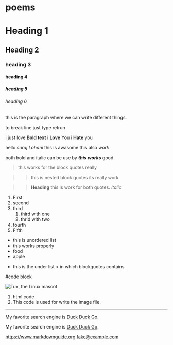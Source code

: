 # poems
# Heading 1
## Heading 2
### heading 3
#### heading 4
##### heading 5 
###### heading 6

this is the paragraph where we can write different things.

to break line 
just type retrun 

i just love **Bold text**
i __Love__ You
i **Hate** you

hello *suraj Lohani* this is awasome
this also _work_


both bold and italic can be use by ***this works*** good.


> this works for the block quotes
> really

>> this is nested block quotes
>> its really work 

>> **Heading** this is work for both quotes.
> *italic*

1. First
2. second
3. third
    1. third with one
    2. thrid with two 
4. fourth
5. Fifth

- this is unordered list
- this works properly
- food 
- apple

* this is the under list 
  < in which blockquotes contains


#code block

![Tux, the Linux mascot](/assets/images/tux.png)

1. html code
2. This code is used for write the image file.

  <html>
    <head>
    </head>
  </html>
            
___

My favorite search engine is [Duck Duck Go](https://duckduckgo.com).
 
My favorite search engine is [Duck Duck Go](https://duckduckgo.com "The best search engine for privacy").
            
<https://www.markdownguide.org>
<fake@example.com>            
            
            
